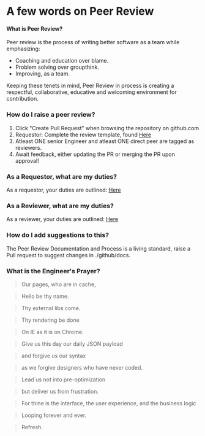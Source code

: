 # A few words on Peer Review

#### What is Peer Review?
Peer review is the process of writing better software as a team while emphasizing: 
- Coaching and education over blame. 
- Problem solving over groupthink.
- Improving, as a team.  

Keeping these tenets in mind, Peer Review in process is creating a respectful, collaborative, educative and welcoming environment for contribution. 
### How do I raise a peer review?
1. Click "Create Pull Request" when browsing the repository on github.com
2. Requestor: Complete the review template, found [Here](PULL_REQUEST_TEMPLATE.md)
3. Atleast ONE senior Engineer and atleast ONE direct peer are tagged as reviewers.
4. Await feedback, either updating the PR or merging the PR upon approval!

### As a Requestor, what are my duties? 
As a requestor, your duties are outlined: [Here](PULL_REQUESTOR_GUIDELINES.md)

### As a Reviewer, what are my duties? 
As a reviewer, your duties are outlined: [Here](PULL_REVIEWER_GUIDELINES.md)

### How do I add suggestions to this? 
The Peer Review Documentation and Process is a living standard, raise a Pull request to suggest changes in ./github/docs. 

### What is the Engineer's Prayer?
> Our pages, who are in cache,

> Hello be thy name.

> Thy external libs come.

> Thy rendering be done

> On IE as it is on Chrome.

> Give us this day our daily JSON payload

> and forgive us our syntax

> as we forgive designers who have never coded.

> Lead us not into pre-optimization

> but deliver us from frustration.

> For thine is the interface, the user experience, and the business logic

> Looping forever and ever.

> Refresh.





 
